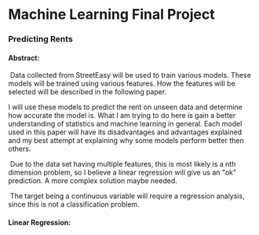 # Machine Learning Final Project

### Predicting Rents



#### Abstract:

​	Data collected from StreetEasy will be used to train various models. These models will be trained using various features. How the features will be selected will be described in the following paper. 

I will use these models to predict the rent on unseen data and determine how accurate the model is. What I am trying to do here is gain a better understanding of statistics and machine learning in general. Each model used in this paper will have its disadvantages and advantages explained and my best attempt at explaining why some models perform better then others. 

​	Due to the data set having multiple features, this is most likely is a nth dimension problem, so I believe a linear regression will give us an "ok" prediction. A more complex solution maybe needed. 

​	The target being a continuous variable will require a regression analysis, since this is not a classification problem. 

#### Linear Regression:



